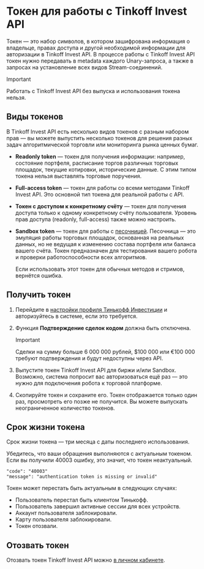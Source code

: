 # Токен для работы с Tinkoff Invest API

Токен — это набор символов, в котором зашифрована информация о владельце, правах доступа 
и другой необходимой информации для авторизации в Tinkoff Invest API. В процессе работы с Tinkoff Invest API токен 
нужно передавать в metadata каждого Unary-запроса, а также в запросах на установление всех видов Stream-соединений.

> [!IMPORTANT]
> Работать с Tinkoff Invest API без выпуска и использования токена нельзя.

## Виды токенов

В Tinkoff Invest API есть несколько видов токенов с разным набором прав — вы
можете выпустить несколько токенов для решения разных задач алгоритмической торговли или
мониторинга рынка ценных бумаг.

* **Readonly token** — токен для получения информации: например, состояние портфеля, расписание торгов различных торговых
площадок, текущие котировки, исторические данные. С этим типом токена нельзя выставлять торговые поручения.

* **Full-access token** — токен для работы со всеми методами Tinkoff Invest API. Это основной тип токена для реальной 
работы с API.

* **Токен с доступом к конкретному счёту** — токен для получения доступа только к
  одному конкретному счёту пользователя. Уровень прав доступа (readonly, full-access) также
  можно настроить.

* **Sandbox token** — токен для работы с [песочницей](https://russianinvestments.github.io/investAPI/head-sandbox/). Песочница — это эмуляция работы
  торговых площадок, основанная на реальных данных, но не ведущая к изменению состава
  портфеля или баланса вашего счёта. Токен предназначен для
  тестирования вашего робота и проверки работоспособности всех алгоритмов.

  Если использовать этот токен для обычных методов и стримов, вернётся ошибка.

## Получить токен

1. Перейдите в [настройки профиля Тинькофф Инвестиции](https://www.tinkoff.ru/invest/settings/) и авторизуйтесь в системе, если это требуется.
2. Функция **Подтверждение сделок кодом** должна быть отключена. 

   > [!IMPORTANT]
   > Сделки на сумму больше 6 000 000 рублей, $100 000 или €100 000 требуют подтверждения и будут недоступны через API.

3. Выпустите токен Tinkoff Invest API для биржи и/или Sandbox. Возможно, система попросит вас авторизоваться
   ещё раз — это нужно для подключения робота к торговой платформе.
4. Скопируйте токен и сохраните его. Токен отображается только один раз, просмотреть его позже не
   получится. Вы можете выпускать неограниченное количество токенов.

## Срок жизни токена

Срок жизни токена — три месяца с даты последнего использования. 

Убедитесь, что ваши обращения выполняются с актуальным токеном. Если вы получили 40003 ошибку, это значит, что токен 
неактуальный. 

```
"code": "40003"
"message": "authentication token is missing or invalid"
```

Токен может перестать быть актуальным в следующих случаях:

- Пользователь перестал быть клиентом Тинькофф.
- Пользователь завершил активные сессии для всех устройств.
- Аккаунт пользователя заблокировали.
- Карту пользователя заблокировали.
- Токен отозвали.

## Отозвать токен

Отозвать токен Tinkoff Invest API можно [в личном кабинете](https://id.tinkoff.ru/account).